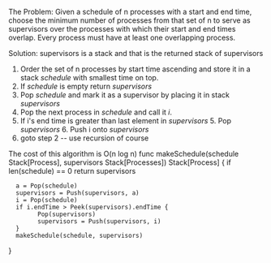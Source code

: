 The Problem:
Given a schedule of n processes with a start and end time, choose the minimum number of processes from that set of n
to serve as supervisors over the processes with which their start and end times overlap.  Every process must have at least 
one overlapping process.

Solution:
supervisors is a stack and that is the returned stack of supervisors

1. Order the set of n processes by start time ascending and store it in a stack _schedule_ with smallest time on top.
2. If _schedule_ is empty return _supervisors_
3. Pop _schedule_ and mark it as a supervisor by placing it in stack _supervisors_
3.   Pop the next process in _schedule_ and call it _i_.
   4. If i's end time is greater than last element in _supervisors_
      5. Pop _supervisors_
      6. Push i onto  _supervisors_
   6. goto step 2 -- use recursion of course


The cost of this algorithm is O(n log n)
func makeSchedule(schedule Stack[Process], supervisors Stack[Processes]) Stack[Process] {
      if len(schedule) == 0 return supervisors
      
      a = Pop(schedule)
      supervisors = Push(supervisors, a)
      i = Pop(schedule)
      if i.endTime > Peek(supervisors).endTime {
            Pop(supervisors)
            supervisors = Push(supervisors, i)
      }
      makeSchedule(schedule, supervisors)
}

